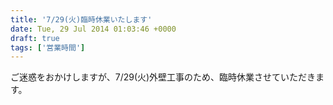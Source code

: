 ```yaml
---
title: '7/29(火)臨時休業いたします'
date: Tue, 29 Jul 2014 01:03:46 +0000
draft: true
tags: ['営業時間']
---
```


ご迷惑をおかけしますが、7/29(火)外壁工事のため、臨時休業させていただきます。